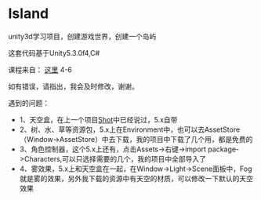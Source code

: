 # Island
unity3d学习项目，创建游戏世界，创建一个岛屿

这套代码基于Unity5.3.0f4,C#

课程来自：
[这里](http://www.51zxw.net/study.asp?vip=11885058)
4-6

如有错误，请指出，我会及时修改，谢谢。

遇到的问题：
* 1、天空盒，在上一个项目[Shot](https://github.com/teffy/Shot)中已经说过，5.x自带
* 2、树、水、草等资源包，5.x上在Environment中，也可以去AssetStore（Window->AssetStore）中去下载，我的项目中下载了几个用，都是免费的
* 3、角色控制器，这个5.x上还有，点击Assets->右键->import package->Characters,可以只选择需要的几个，我的项目中全部导入了
* 4、雾效果，5.x上和天空盒在一起，在Window->Light->Scene面板中，Fog就是雾的效果，另外我下载的资源中有天空的材质，可以修改一下默认的天空效果
